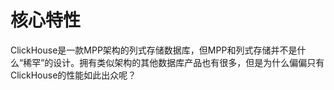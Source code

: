 # 核心特性

ClickHouse是一款MPP架构的列式存储数据库，但MPP和列式存储并不是什么“稀罕”的设计。拥有类似架构的其他数据库产品也有很多，但是为什么偏偏只有ClickHouse的性能如此出众呢？

